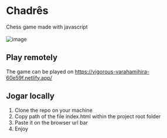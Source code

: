 # Chadrês
Chess game made with javascript
<br>
<br>
![image](https://user-images.githubusercontent.com/19363147/122656400-8ed6a880-d130-11eb-9de4-e3e67452e4ee.png)

## Play remotely
The game can be played on https://vigorous-varahamihira-60e59f.netlify.app/

## Jogar locally
1. Clone the repo on your machine
2. Copy path of the file index.html within the project root folder
3. Paste it on the browser url bar
4. Enjoy
